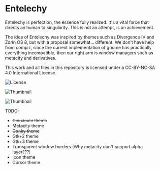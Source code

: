 Entelechy
=========

Entelechy is perfection, the essence fully realized.
It's a vital force that directs an human to singularity.
This is not an attempt, is an achievement.

The idea of Entelechy was inspired by themes such as Divergence IV and Zorin OS 8,
but with a proposal somewhat... different. We don't have help from compiz, since
the current implementation of gnome has practically everything incompatible, then
our right arm is window managers such as metacity and derivatives.

This work and all files in this repository is licensed under
a CC-BY-NC-SA 4.0 International License.

![License](http://i.creativecommons.org/l/by-nc-sa/4.0/88x31.png "Creative Commons Attribution-NonCommercial-ShareAlike 4.0 International License.")

![Thumbnail](http://lara.craft.net.br/tmp/metacity-thumb.png "Metacity Thumbnail")

![Thumbnail](http://lara.craft.net.br/tmp/cinnamon-thumb.png "Cinnamon Thumbnail")

TODO:

- ~~Cinnamon theme~~
- ~~Metacity theme~~
- ~~Conky theme~~
- Gtk+2 theme
- Gtk+3 theme
- Transparent window borders (Why metacity don't support alpha layer???)
- Icon theme
- Cursor theme
